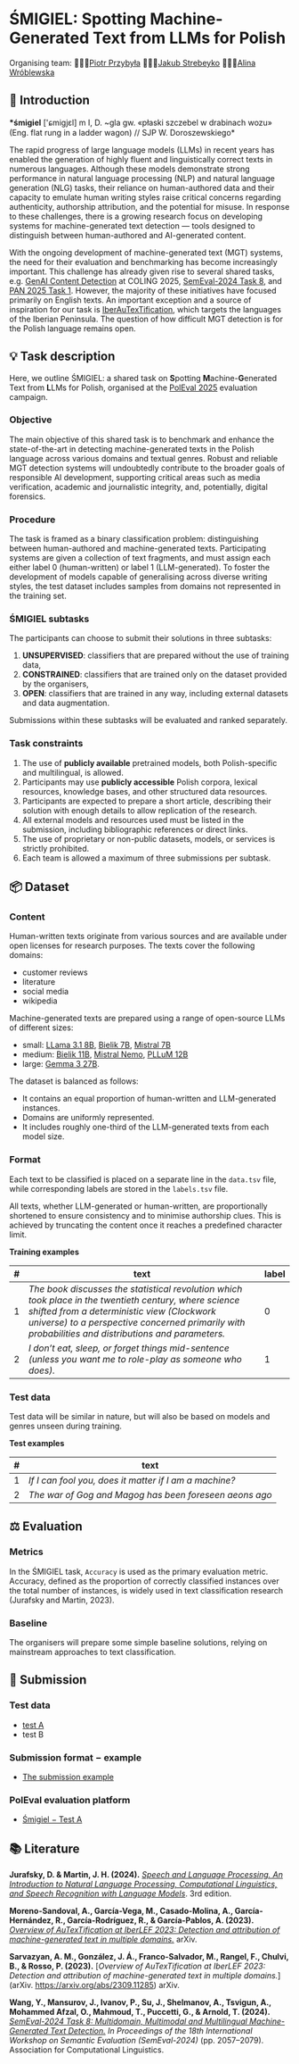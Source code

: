 # ŚMIGIEL: Spotting Machine-Generated Text from LLMs for Polish

Organising team: 🦸🏻‍♂️[Piotr Przybyła](https://piotr.phd/) 👨🏼‍💻[Jakub Strebeyko](https://github.com/JStrebeyko)
👩🏻‍🏫[Alina Wróblewska](https://zil.ipipan.waw.pl/AlinaWroblewska)

## 👋 Introduction

**\*śmigiel** ['ɕmiɡjɛl] m I, D. ~gla gw. «płaski szczebel w drabinach wozu» (Eng. flat rung in a ladder wagon)
// SJP W. Doroszewskiego\*

The rapid progress of large language models (LLMs) in recent years has enabled the generation of highly fluent and linguistically correct texts in numerous languages. Although these models demonstrate strong performance in natural language processing (NLP) and natural language generation (NLG) tasks, their reliance on human-authored data and their capacity to emulate human writing styles raise critical concerns regarding authenticity, authorship attribution, and the potential for misuse. In response to these challenges, there is a growing research focus on developing systems for machine-generated text detection — tools designed to distinguish between human-authored and AI-generated content.

With the ongoing development of machine-generated text (MGT) systems, the need for their evaluation and benchmarking has become increasingly important. This challenge has already given rise to several shared tasks, e.g. [GenAI Content Detection](https://genai-content-detection.gitlab.io) at COLING 2025, [SemEval-2024 Task 8](https://github.com/mbzuai-nlp/SemEval2024-task8), and [PAN 2025 Task 1](https://pan.webis.de/clef25/pan25-web/style-change-detection.html). However, the majority of these initiatives have focused primarily on English texts. An important exception and a source of inspiration for our task is [IberAuTexTification](https://sites.google.com/view/iberautextification/home), which targets the languages of the Iberian Peninsula. The question of how difficult MGT detection is for the Polish language remains open.

## 💡 Task description

Here, we outline ŚMIGIEL: a shared task on **S**potting **M**achine-**G**enerated Text from **L**LMs for Polish, organised at the [PolEval 2025](https://poleval.pl) evaluation campaign.

### Objective

The main objective of this shared task is to benchmark and enhance the state-of-the-art in detecting machine-generated texts in the Polish language across various domains and textual genres. Robust and reliable MGT detection systems will undoubtedly contribute to the broader goals of responsible AI development, supporting critical areas such as media verification, academic and journalistic integrity, and, potentially, digital forensics.

### Procedure

The task is framed as a binary classification problem: distinguishing between human-authored and machine-generated texts. Participating systems are given a collection of text fragments, and must assign each either label 0 (human-written) or label 1 (LLM-generated). To foster the development of models capable of generalising across diverse writing styles, the test dataset includes samples from domains not represented in the training set.

### ŚMIGIEL subtasks

The participants can choose to submit their solutions in three subtasks:

1. **UNSUPERVISED**: classifiers that are prepared without the use of training data,
2. **CONSTRAINED**: classifiers that are trained only on the dataset provided by the organisers,
3. **OPEN**: classifiers that are trained in any way, including external datasets and data augmentation.

Submissions within these subtasks will be evaluated and ranked separately.

### Task constraints

1. The use of **publicly available** pretrained models, both Polish-specific and multilingual, is allowed.
1. Participants may use **publicly accessible** Polish corpora, lexical resources, knowledge bases, and other structured data resources.
1. Participants are expected to prepare a short article, describing their solution with enough details to allow replication of the research.
1. All external models and resources used must be listed in the submission, including bibliographic references or direct links.
1. The use of proprietary or non-public datasets, models, or services is strictly prohibited.
1. Each team is allowed a maximum of three submissions per subtask.

## 📦 Dataset

### Content

Human-written texts originate from various sources and are available under open licenses for research purposes. The texts cover the following domains:

- customer reviews
- literature
- social media
- wikipedia

Machine-generated texts are prepared using a range of open-source LLMs of different sizes:

- small: [LLama 3.1 8B](https://huggingface.co/meta-llama/Llama-3.1-8B-Instruct), [Bielik 7B](https://huggingface.co/speakleash/Bielik-7B-Instruct-v0.1), [Mistral 7B](https://huggingface.co/mistralai/Mistral-7B-Instruct-v0.2)
- medium: [Bielik 11B](https://huggingface.co/speakleash/Bielik-11B-v2.3-Instruct), [Mistral Nemo](https://huggingface.co/mistralai/Mistral-Nemo-Instruct-2407), [PLLuM 12B](https://huggingface.co/CYFRAGOVPL/pllum-12b-nc-chat-250715)
- large: [Gemma 3 27B](https://huggingface.co/google/gemma-3-27b-it).

The dataset is balanced as follows:

- It contains an equal proportion of human-written and LLM-generated instances.
- Domains are uniformly represented.
- It includes roughly one-third of the LLM-generated texts from each model size.

### Format

Each text to be classified is placed on a separate line in the ``data.tsv`` file, while corresponding labels are stored in the ``labels.tsv`` file.

All texts, whether LLM-generated or human-written, are proportionally shortened to ensure consistency and to minimise authorship clues. This is achieved by truncating the content once it reaches a predefined character limit.

**Training examples**

| #   | text                                                                                                                                                                                                                                                      | label |
| --- | --------------------------------------------------------------------------------------------------------------------------------------------------------------------------------------------------------------------------------------------------------- | ----- |
| 1   | *The book discusses the statistical revolution which took place in the twentieth century, where science shifted from a deterministic view (Clockwork universe) to a perspective concerned primarily with probabilities and distributions and parameters.* | 0  |
| 2   | *I don’t eat, sleep, or forget things mid-sentence (unless you want me to role-play as someone who does).*                                                                                                                                                | 1   |

### Test data

Test data will be similar in nature, but will also be based on models and genres unseen during training.

**Test examples**

| #   | text                                                   |
| --- | ------------------------------------------------------ |
| 1   | *If I can fool you, does it matter if I am a machine?* |
| 2   | *The war of Gog and Magog has been foreseen aeons ago* |

## ⚖️ Evaluation

### Metrics

In the ŚMIGIEL task, ``Accuracy`` is used as the primary evaluation metric. Accuracy, defined as the proportion of correctly classified instances over the total number of instances, is widely used in text classification research (Jurafsky and Martin, 2023). 

### Baseline

The organisers will prepare some simple baseline solutions, relying on mainstream approaches to text classification.


## 🚀 Submission

### Test data

* [test A](https://github.com/poleval/2025-smigiel/tree/main/data/test/test_A)
* test B

### Submission format − example

* [The submission example](https://github.com/poleval/2025-smigiel/blob/main/extras/out.tsv)

### PolEval evaluation platform

* [Śmigiel − Test A](https://poleval.amueval.pl/challenge/Spotting%20Machine-Generated%20Text%20from%20LLMs%20–%20Test%20A)

## 📚 Literature

**Jurafsky, D. & Martin, J. H. (2024).** [_Speech and Language Processing. An Introduction to Natural Language Processing, Computational Linguistics, and Speech Recognition with Language Models_](https://web.stanford.edu/~jurafsky/slp3/ed3book.pdf). 3rd edition.

**Moreno-Sandoval, A., García-Vega, M., Casado-Molina, A., García-Hernández, R., García-Rodríguez, R., & García-Pablos, A. (2023).** [_Overview of AuTexTification at IberLEF 2023: Detection and attribution of machine-generated text in multiple domains._](https://arxiv.org/abs/2309.11285) arXiv.

**Sarvazyan, A. M., González, J. Á., Franco-Salvador, M., Rangel, F., Chulvi, B., & Rosso, P. (2023).** [_Overview of AuTexTification at IberLEF 2023: Detection and attribution of machine-generated text in multiple domains._](arXiv. https://arxiv.org/abs/2309.11285) arXiv.

**Wang, Y., Mansurov, J., Ivanov, P., Su, J., Shelmanov, A., Tsvigun, A., Mohammed Afzal, O., Mahmoud, T., Puccetti, G., & Arnold, T. (2024).** _[SemEval-2024 Task 8: Multidomain, Multimodal and Multilingual Machine-Generated Text Detection.](https://doi.org/10.18653/v1/2024.semeval-1.279) In Proceedings of the 18th International Workshop on Semantic Evaluation (SemEval-2024)_ (pp. 2057–2079). Association for Computational Linguistics.



